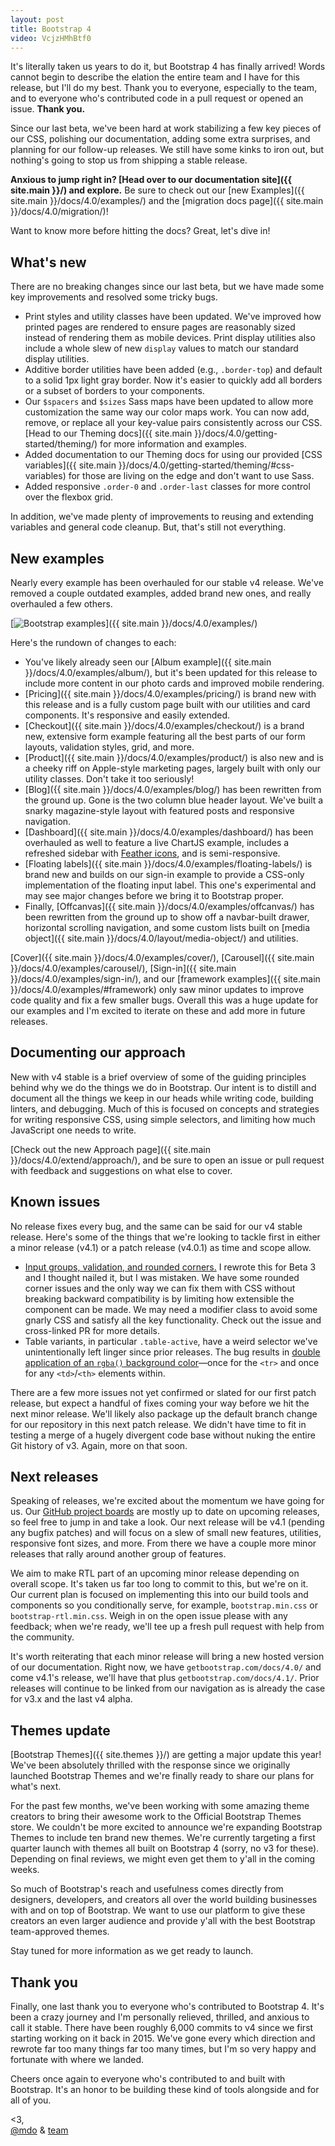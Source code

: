 ```yaml
---
layout: post
title: Bootstrap 4
video: VcjzHMhBtf0
---
```


It's literally taken us years to do it, but Bootstrap 4 has finally arrived! Words cannot begin to describe the elation the entire team and I have for this release, but I'll do my best. Thank you to everyone, especially to the team, and to everyone who's contributed code in a pull request or opened an issue. **Thank you.**

Since our last beta, we've been hard at work stabilizing a few key pieces of our CSS, polishing our documentation, adding some extra surprises, and planning for our follow-up releases. We still have some kinks to iron out, but nothing's going to stop us from shipping a stable release.

**Anxious to jump right in? [Head over to our documentation site]({{ site.main }}/) and explore.** Be sure to check out our [new Examples]({{ site.main }}/docs/4.0/examples/) and the [migration docs page]({{ site.main }}/docs/4.0/migration/)!

Want to know more before hitting the docs? Great, let's dive in!

## What's new

There are no breaking changes since our last beta, but we have made some key improvements and resolved some tricky bugs.

- Print styles and utility classes have been updated. We've improved how printed pages are rendered to ensure pages are reasonably sized instead of rendering them as mobile devices. Print display utilities also include a whole slew of new `display` values to match our standard display utilities.
- Additive border utilities have been added (e.g., `.border-top`) and default to a solid 1px light gray border. Now it's easier to quickly add all borders or a subset of borders to your components.
- Our `$spacers` and `$sizes` Sass maps have been updated to allow more customization the same way our color maps work. You can now add, remove, or replace all your key-value pairs consistently across our CSS. [Head to our Theming docs]({{ site.main }}/docs/4.0/getting-started/theming/) for more information and examples.
- Added documentation to our Theming docs for using our provided [CSS variables]({{ site.main }}/docs/4.0/getting-started/theming/#css-variables) for those are living on the edge and don't want to use Sass.
- Added responsive `.order-0` and `.order-last` classes for more control over the flexbox grid.

In addition, we've made plenty of improvements to reusing and extending variables and general code cleanup. But, that's still not everything.

## New examples

Nearly every example has been overhauled for our stable v4 release. We've removed a couple outdated examples, added brand new ones, and really overhauled a few others.

[![Bootstrap examples](/assets/img/2018/01/examples.png)]({{ site.main }}/docs/4.0/examples/)

Here's the rundown of changes to each:

- You've likely already seen our [Album example]({{ site.main }}/docs/4.0/examples/album/), but it's been updated for this release to include more content in our photo cards and improved mobile rendering.
- [Pricing]({{ site.main }}/docs/4.0/examples/pricing/) is brand new with this release and is a fully custom page built with our utilities and card components. It's responsive and easily extended.
- [Checkout]({{ site.main }}/docs/4.0/examples/checkout/) is a brand new, extensive form example featuring all the best parts of our form layouts, validation styles, grid, and more.
- [Product]({{ site.main }}/docs/4.0/examples/product/) is also new and is a cheeky riff on Apple-style marketing pages, largely built with only our utility classes. Don't take it too seriously!
- [Blog]({{ site.main }}/docs/4.0/examples/blog/) has been rewritten from the ground up. Gone is the two column blue header layout. We've built a snarky magazine-style layout with featured posts and responsive navigation.
- [Dashboard]({{ site.main }}/docs/4.0/examples/dashboard/) has been overhauled as well to feature a live ChartJS example, includes a refreshed sidebar with [Feather icons](https://feathericons.com/), and is semi-responsive.
- [Floating labels]({{ site.main }}/docs/4.0/examples/floating-labels/) is brand new and builds on our sign-in example to provide a CSS-only implementation of the floating input label. This one's experimental and may see major changes before we bring it to Bootstrap proper.
- Finally, [Offcanvas]({{ site.main }}/docs/4.0/examples/offcanvas/) has been rewritten from the ground up to show off a navbar-built drawer, horizontal scrolling navigation, and some custom lists built on [media object]({{ site.main }}/docs/4.0/layout/media-object/) and utilities.

[Cover]({{ site.main }}/docs/4.0/examples/cover/), [Carousel]({{ site.main }}/docs/4.0/examples/carousel/), [Sign-in]({{ site.main }}/docs/4.0/examples/sign-in/), and our [framework examples]({{ site.main }}/docs/4.0/examples/#framework) only saw minor updates to improve code quality and fix a few smaller bugs. Overall this was a huge update for our examples and I'm excited to iterate on these and add more in future releases.

## Documenting our approach

New with v4 stable is a brief overview of some of the guiding principles behind why we do the things we do in Bootstrap. Our intent is to distill and document all the things we keep in our heads while writing code, building linters, and debugging. Much of this is focused on concepts and strategies for writing responsive CSS, using simple selectors, and limiting how much JavaScript one needs to write.

[Check out the new Approach page]({{ site.main }}/docs/4.0/extend/approach/), and be sure to open an issue or pull request with feedback and suggestions on what else to cover.

## Known issues

No release fixes every bug, and the same can be said for our v4 stable release. Here's some of the things that we're looking to tackle first in either a minor release (v4.1) or a patch release (v4.0.1) as time and scope allow.

- [Input groups, validation, and rounded corners.](https://github.com/twbs/bootstrap/issues/25110) I rewrote this for Beta 3 and I thought nailed it, but I was mistaken. We have some rounded corner issues and the only way we can fix them with CSS without breaking backward compatibility is by limiting how extensible the component can be made. We may need a modifier class to avoid some gnarly CSS and satisfy all the key functionality. Check out the issue and cross-linked PR for more details.
- Table variants, in particular `.table-active`, have a weird selector we've unintentionally left linger since prior releases. The bug results in [double application of an `rgba()` background color](https://github.com/twbs/bootstrap/issues/24529)—once for the `<tr>` and once for any `<td>`/`<th>` elements within.

There are a few more issues not yet confirmed or slated for our first patch release, but expect a handful of fixes coming your way before we hit the next minor release. We'll likely also package up the default branch change for our repository in this next patch release. We didn't have time to fit in testing a merge of a hugely divergent code base without nuking the entire Git history of v3. Again, more on that soon.

## Next releases

Speaking of releases, we're excited about the momentum we have going for us. Our [GitHub project boards](https://github.com/twbs/bootstrap/projects) are mostly up to date on upcoming releases, so feel free to jump in and take a look. Our next release will be v4.1 (pending any bugfix patches) and will focus on a slew of small new features, utilities, responsive font sizes, and more. From there we have a couple more minor releases that rally around another group of features.

We aim to make RTL part of an upcoming minor release depending on overall scope. It's taken us far too long to commit to this, but we're on it. Our current plan is focused on implementing this into our build tools and components so you conditionally serve, for example, `bootstrap.min.css` or `bootstrap-rtl.min.css`. Weigh in on the open issue please with any feedback; when we're ready, we'll tee up a fresh pull request with help from the community.

It's worth reiterating that each minor release will bring a new hosted version of our documentation. Right now, we have `getbootstrap.com/docs/4.0/` and come v4.1's release, we'll have that plus `getbootstrap.com/docs/4.1/`. Prior releases will continue to be linked from our navigation as is already the case for v3.x and the last v4 alpha.

## Themes update

[Bootstrap Themes]({{ site.themes }}/) are getting a major update this year! We've been absolutely thrilled with the response since we originally launched Bootstrap Themes and we're finally ready to share our plans for what's next.

For the past few months, we've been working with some amazing theme creators to bring their awesome work to the Official Bootstrap Themes store. We couldn't be more excited to announce we're expanding Bootstrap Themes to include ten brand new themes. We're currently targeting a first quarter launch with themes all built on Bootstrap 4 (sorry, no v3 for these). Depending on final reviews, we might even get them to y'all in the coming weeks.

So much of Bootstrap's reach and usefulness comes directly from designers, developers, and creators all over the world building businesses with and on top of Bootstrap. We want to use our platform to give these creators an even larger audience and provide y'all with the best Bootstrap team-approved themes.

Stay tuned for more information as we get ready to launch.

## Thank you

Finally, one last thank you to everyone who's contributed to Bootstrap 4. It's been a crazy journey and I'm personally relieved, thrilled, and anxious to call it stable. There have been roughly 6,000 commits to v4 since we first starting working on it back in 2015. We've gone every which direction and rewrote far too many things far too many times, but I'm so very happy and fortunate with where we landed.

Cheers once again to everyone who's contributed to and built with Bootstrap. It's an honor to be building these kind of tools alongside and for all of you.

<3,<br>
[@mdo](https://twitter.com/mdo) & [team](https://github.com/twbs)
